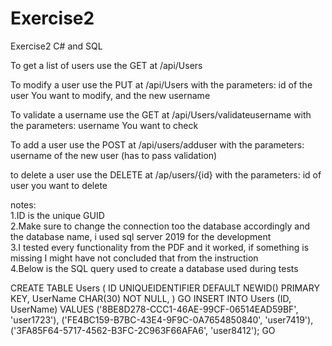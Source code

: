 # Exercise2
Exercise2 C# and SQL


To get a list of users use the GET at /api/Users

To modify a user use the PUT at /api/Users with the parameters: id of the user You want to modify, and the new username

To validate a username use the GET at /api/Users/validateusername with the parameters: username You want to check

To add a user use the POST at /api/users/adduser with the parameters: username of the new user (has to pass validation)

to delete a user use the DELETE at /ap/users/{id} with the parameters: id of user you want to delete


notes:  
1.ID is the unique GUID  
2.Make sure to change the connection too the database accordingly and the database name, i used sql server 2019 for the development  
3.I tested every functionality from the PDF and it worked, if something is missing I might have not concluded that from the instruction  
4.Below is the SQL query used to create a database used during tests  


CREATE TABLE Users
(
ID UNIQUEIDENTIFIER DEFAULT NEWID() PRIMARY KEY,
UserName CHAR(30) NOT NULL,
)
GO
INSERT INTO Users (ID, UserName)
VALUES ('8BE8D278-CCC1-46AE-99CF-06514EAD59BF', 'user1723'),
('FE4BC159-B7BC-43E4-9F9C-0A7654850840', 'user7419'),
('3FA85F64-5717-4562-B3FC-2C963F66AFA6', 'user8412');
GO

